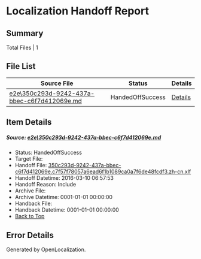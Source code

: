 # <a name='report-top'></a> Localization Handoff Report

## Summary
 Total Files | 1

## File List
 Source File | Status | Details 
 ----------- | ------ | ------- 
 [e2e\350c293d-9242-437a-bbec-c6f7d412069e.md](https://github.com/OpenLocalizationTest/oltest/blob/4bb476e91bfbe44fd402a98e644c974c59a91064/e2e/350c293d-9242-437a-bbec-c6f7d412069e.md) | HandedOffSuccess | [Details](#417594a715e5dcd461b519bc795ce82b5d70592d1)

## Item Details
##### <a name='417594a715e5dcd461b519bc795ce82b5d70592d1'></a> Source: [e2e\350c293d-9242-437a-bbec-c6f7d412069e.md](https://github.com/OpenLocalizationTest/oltest/blob/4bb476e91bfbe44fd402a98e644c974c59a91064/e2e/350c293d-9242-437a-bbec-c6f7d412069e.md)
* Status: HandedOffSuccess
* Target File: 
* Handoff File: [350c293d-9242-437a-bbec-c6f7d412069e.c7f57f78057a6ead6f1b1089ca0a7f6de48fcdf3.zh-cn.xlf](https://github.com/OpenLocalizationTestOrg/olhandoff/blob/a578b2f4be7a487b75aca5cddd288bcbd7438cb1/ol-handoff/OpenLocalizationTestOrg/oltest.zh-cn/xinjiang/ht/350c293d-9242-437a-bbec-c6f7d412069e.c7f57f78057a6ead6f1b1089ca0a7f6de48fcdf3.zh-cn.xlf)
* Handoff Datetime: 2016-03-10 06:57:53
* Handoff Reason: Include
* Archive File: 
* Archive Datetime: 0001-01-01 00:00:00
* Handback File: 
* Handback Datetime: 0001-01-01 00:00:00
* [Back to Top](#report-top)


## Error Details

Generated by OpenLocalization.
